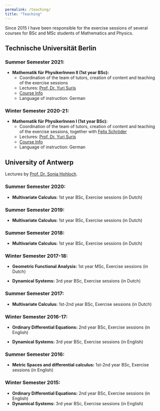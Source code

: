 ```yaml
---
permalink: /teaching/
title: "Teaching"
---
```


Since 2015 I have been responsible for the exercise sessions of several courses for BSc and MSc students of Mathematics and Physics. 



## Technische Universität Berlin

### Summer Semester 2021:

* **Mathematik für PhysikerInnen II (1st year BSc):**
  * Coordination of the team of tutors, creation of content and teaching of the exercise sessions
  * Lectures: [Prof. Dr. Yuri Suris](http://page.math.tu-berlin.de/~suris/)
  * [Course Info](https://isis.tu-berlin.de/course/view.php?id=24244)
  * Language of instruction: German

### Winter Semester 2020-21:

* **Mathematik für PhysikerInnen I (1st year BSc):**
  * Coordination of the team of tutors, creation of content and teaching of the exercise sessions, together with [Felix Schröder](http://page.math.tu-berlin.de/~fschroed/)
  * Lectures: [Prof. Dr. Yuri Suris](http://page.math.tu-berlin.de/~suris/)
  * [Course Info](https://isis.tu-berlin.de/course/view.php?id=22229)
  * Language of instruction: German



## University of Antwerp

Lectures by [Prof. Dr. Sonja Hohloch](https://www.uantwerpen.be/en/staff/sonja-hohloch/).

### Summer Semester 2020:

* **Multivariate Calculus:** 1st year BSc, Exercise sessions (in Dutch)

### Summer Semester 2019:

* **Multivariate Calculus:** 1st year BSc, Exercise sessions (in Dutch)

### Summer Semester 2018:

* **Multivariate Calculus:** 1st year BSc, Exercise sessions (in Dutch)

### Winter Semester 2017-18:

* **Geometric Functional Analysis:** 1st year MSc, Exercise sessions (in Dutch)

* **Dynamical Systems:** 3rd year BSc, Exercise sessions (in Dutch)

### Summer Semester 2017:

* **Multivariate Calculus:** 1st-2nd year BSc, Exercise sessions (in Dutch)

### Winter Semester 2016-17:

* **Ordinary Differential Equations:** 2nd year BSc, Exercise sessions (in English)

* **Dynamical Systems:** 3rd year BSc, Exercise sessions (in English)

### Summer Semester 2016:

* **Metric Spaces and differential calculus:** 1st-2nd year BSc, Exercise sessions (in English)

### Winter Semester 2015:

* **Ordinary Differential Equations:** 2nd year BSc, Exercise sessions (in English)
* **Dynamical Systems:** 3rd year BSc, Exercise sessions (in English)
